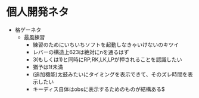 # 個人開発ネタ
- 格ゲーネタ
    - 最風練習
        - 練習のためにいちいちソフトを起動しなきゃいけないのキツイ
        - レバーの構造上623は絶対にnを通るはず
        - 3(もしくは1)と同時にRP,RK,LK,LPが押されることを認識したい
        - 猶予は1f未満
        - (追加機能)太鼓みたいにタイミングを表示できて、そのズレ時間を表示したい
        - キーディス自体はobsに表示するためのものが結構ある$
        